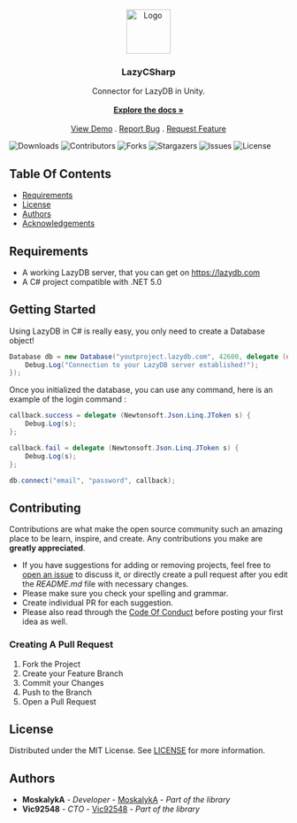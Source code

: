 <br/>
<p align="center">
  <a href="https://github.com/LazyDB-community/LazyCSharp">
    <img src="https://i.imgur.com/oTW6Hab.png" alt="Logo" width="80" height="80">
  </a>

  <h3 align="center">LazyCSharp</h3>

  <p align="center">
    Connector for LazyDB in Unity.
    <br/>
    <br/>
    <a href="https://github.com/LazyDB-community/LazyCSharp"><strong>Explore the docs »</strong></a>
    <br/>
    <br/>
    <a href="https://github.com/LazyDB-community/LazyCSharp">View Demo</a>
    .
    <a href="https://github.com/LazyDB-community/LazyCSharp/issues">Report Bug</a>
    .
    <a href="https://github.com/LazyDB-community/LazyCSharp/issues">Request Feature</a>
  </p>
</p>

![Downloads](https://img.shields.io/github/downloads/LazyDB-community/LazyCSharp/total) ![Contributors](https://img.shields.io/github/contributors/LazyDB-community/LazyCSharp?color=dark-green) ![Forks](https://img.shields.io/github/forks/LazyDB-community/LazyCSharp?style=social) ![Stargazers](https://img.shields.io/github/stars/LazyDB-community/LazyCSharp?style=social) ![Issues](https://img.shields.io/github/issues/LazyDB-community/LazyCSharp) ![License](https://img.shields.io/github/license/LazyDB-community/LazyCSharp) 

## Table Of Contents

* [Requirements](#requirements)
* [License](#license)
* [Authors](#authors)
* [Acknowledgements](#acknowledgements)

## Requirements

* A working LazyDB server, that you can get on https://lazydb.com    
* A C# project compatible with .NET 5.0

## Getting Started

Using LazyDB in C# is really easy, you only need to create a Database object!

```c#
Database db = new Database("youtproject.lazydb.com", 42600, delegate (object s) {
    Debug.Log("Connection to your LazyDB server established!");
});
```

Once you initialized the database, you can use any command, here is an example of the login command :

```c#
callback.success = delegate (Newtonsoft.Json.Linq.JToken s) {
    Debug.Log(s);
};

callback.fail = delegate (Newtonsoft.Json.Linq.JToken s) {
    Debug.Log(s);
};

db.connect("email", "password", callback);
```

## Contributing

Contributions are what make the open source community such an amazing place to be learn, inspire, and create. Any contributions you make are **greatly appreciated**.
* If you have suggestions for adding or removing projects, feel free to [open an issue](https://github.com/LazyDB-community/LazyCSharp/issues/new) to discuss it, or directly create a pull request after you edit the *README.md* file with necessary changes.
* Please make sure you check your spelling and grammar.
* Create individual PR for each suggestion.
* Please also read through the [Code Of Conduct](https://github.com/LazyDB-community/LazyCSharp/blob/main/CODE_OF_CONDUCT.md) before posting your first idea as well.

### Creating A Pull Request

1. Fork the Project
2. Create your Feature Branch
3. Commit your Changes
4. Push to the Branch
5. Open a Pull Request

## License

Distributed under the MIT License. See [LICENSE](https://github.com/LazyDB-community/LazyCSharp/blob/main/LICENSE.md) for more information.

## Authors

* **MoskalykA** - *Developer* - [MoskalykA](https://github.com/MoskalykA/) - *Part of the library*
* **Vic92548** - *CTO* - [Vic92548](https://github.com/Vic92548) - *Part of the library*
